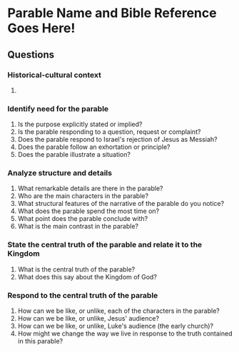 # Parable Name and Bible Reference Goes Here!

## Questions

### Historical-cultural context

1. 

### Identify need for the parable

1. Is the purpose explicitly stated or implied?
2. Is the parable responding to a question, request or complaint?
3. Does the parable respond to Israel's rejection of Jesus as Messiah?
4. Does the parable follow an exhortation or principle?
5. Does the parable illustrate a situation?

### Analyze structure and details

1. What remarkable details are there in the parable?
2. Who are the main characters in the parable?
3. What structural features of the narrative of the parable do you notice?
4. What does the parable spend the most time on?
5. What point does the parable conclude with?
6. What is the main contrast in the parable?

### State the central truth of the parable and relate it to the Kingdom

1. What is the central truth of the parable?
2. What does this say about the Kingdom of God?

### Respond to the central truth of the parable

1. How can we be like, or unlike, each of the characters in the parable?
2. How can we be like, or unlike, Jesus' audience?
3. How can we be like, or unlike, Luke's audience (the early church)?
4. How might we change the way we live in response to the truth contained in
   this parable?
